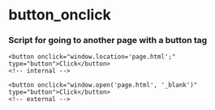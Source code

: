 # button_onclick
### Script for going to another page with a button tag
```
<button onclick="window.location='page.html';" type="button">Click</button>
<!-- internal -->

<button onclick="window.open('page.html', '_blank')"  type="button">Click</button>
<!-- external -->

```

